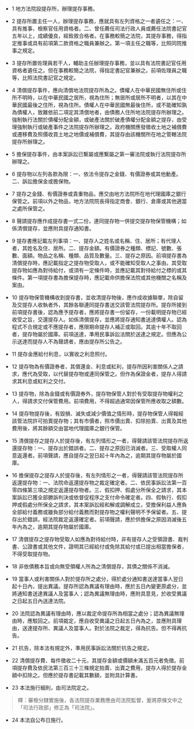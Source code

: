 * 1 地方法院設提存所，辦理提存事務。

* 2 提存所置主任一人，辦理提存事務，應就具有左列資格之一者遴任之：一、具有推事、檢察官任用資格者。二、曾任薦任司法行政人員或薦任法院書記官五年以上，成績優良，經銓敘合格者。在事務較簡之法院，其提存事務，得指定推事或具有前項第二款資格之職員兼辦之。第一項主任之職等，比照同院推事之規定。

* 3 提存所置佐理員若干人，輔助主任辦理提存事務，並以具有法院書記官任用資格者遴任之。但在事務較簡之法院，得指定書記官兼辦之。前項佐理員之職等，比照法院書記官之規定。

* 4 清償提存事件，應向清償地法院提存所為之。債權人在中華民國無住所或住所不明時，以在中華民國之居所，視為住所；無居所或居所不明者，以其在中華民國最後之住所，視為住所。債權人在中華民國無最後住所，或不能確知孰為債權人，致難依前二項定其清償地者，由債務人住所地法院提存所辦理之。強制執行法關於債權分配金額，或破產法關於破產債權分配金額之提存，由受理強制執行或破產事件之法院提存所辦理之。政府機關應發徵收土地之補償費或遷移費及照價收買土地之地價或補償費，其提存由該機關所在地之管轄法院提存所辦理之。

* 5 擔保提存事件，由本案訴訟已繫屬或應繫屬之第一審法院或執行法院提存所辦理之。

* 6 提存物以左列各款為限：一、依法令提存之金錢、有價證券或其他動產。二、訴訟擔保金或擔保物。

* 7 提存之金錢、有價證券或貴重物品，應交由地方法院所在地代理國庫之銀行保管之。前項以外之物品，地方法院院長得指定商會、銀行、倉庫或其他適當之處所保管之。

* 8 聲請提存應作成提存書一式二份，連同提存物一併提交提存物保管機構；如係清償提存，並應附具提存通知書。

* 9 提存書應記載左列事項：一、提存人之姓名或名稱、住、居所；有代理人者，其姓名及住、居所。二、提存金額。有價證券之種類、標記、號數、張數、面額。物品之名稱、種類、品質及數量。三、提存之原因。前項提存書為清償提存時，應記載指定之提存物受取人，或不能確知受取人之事由。其受取提存物如應為對待給付，或須有一定條件時，並應記載其對待給付之標的或其條件。第一項提存書為擔保提存時，應記載命供擔保法院或其他機關之名稱及案由。

* 10 提存物保管機構收到提存書，並收清提存物後，應作成收據聯單，除自留及交提存人收執者外，其餘各聯連同提存書送交該管法院提存所。提存所接到前項提存書後，認為應予提存者，應將提存書一份留存，一份載明提存物已經收受之旨，交還提存人。如係清償提存，並應將提存通知書送達債權人。認為程式不合規定或不應提存者，應限期命提存人補正或取回。其逾十年不取回者，提存物屬於國庫。前項送達，準用民事訴訟法關於送達之規定。但應為公示送達而提存人不為聲請者，應由提存所公告之。

* 11 提存金應給付利息，以實收之利息照付。

* 12 提存物為有價證券者，其償還金、利息或紅利，提存所因利害關係人之請求，應代為受取，以代替提存物或連同保管之。但作為保證金者，提存人得請求其利息或紅利之交付。

* 13 提存物，除為金錢或有價證券外，提存物保管人對於有受取提存物權利之人，得請求交付保管費用。前項費用，不得超過通常因保管所應收取之額數。

* 14 提存物提存後，有毀損、滅失或減少價值之情形時，提存物保管人得報經該管法院許可拍賣提存物；其有市價者，照市價出賣、扣除拍賣、出賣及其他費用後，將其餘額交由當地代理國庫之銀行保管。

* 15 清償提存之提存人於提存後，有左列情形之一者，得聲請該管法院提存所返還提存物：一、提存出於錯誤者。二、提存之原因已消滅者。三、受取權人同意返還者。前項聲請，應自提存之翌日起十年內為之，逾期其提存物屬於國庫。

* 16 擔保提存之提存人於提存後，有左列情形之一者，得聲請該管法院提存所返還提存物：一、法院命返還提存物之裁定確定者。二、依民事訴訟法第一百零四條第三項之規定返還提存物者。三、假扣押、假處分所保全之請求，其本案訴訟已獲全部勝訴判決或依督促程序之支付命令確定者。四、假執行、假扣押或假處分所保全之請求，其本案訴訟經和解或調解成立，受擔保利益人應負全部給付義務或雖負部分給付義務而對提存物之權利聲明不予保留者。五、提存出於錯誤，經法院裁定返還確定者。前項聲請，應於供擔保之原因消滅後五年內為之，逾期其提存物屬於國庫。

* 17 清償提存之提存物受取人如應為對待給付時，非有提存人之受領證書、裁判書、公證書或其他文件，證明其已經給付或免除其給付或已提出相當擔保者，不得受取提存物。

* 18 非依債務本旨或向無受領權人所為之清償提存，其債之關係不消滅。

* 19 當事人或利害關係人對於提存所之處分，得於處分通知書送達當事人翌日起十日內，提出異議。提存所認為異議有理由時，應於五日內變更原處分，並將通知書送達異議人及當事人；認為異議無理由時，應附具意見，於收受異議之日起五日內送達法院。

* 20 法院認為異議有理由時，應以裁定命提存所為相當之處分；認為異議無理由時，應駁回之。前項裁定，應自收受異議之日起五日內為之，並應附具理由，送達提存所、異議人及當事人。對於法院之裁定，得為抗告。但不得再抗告。

* 21 抗告，除本法有規定外，準用民事訴訟法關於抗告之規定。

* 22 清償提存費、每件徵收二十元，其提存金額或價額未滿五百元者免徵。前項提存費及依民法第三百三十三條規定拍賣、出賣之費用，提存人得於提存金額中扣除之。但應於提存書記載其數額，並附具計算書。

* 23 本法施行細則，由司法院定之。

> 釋：審檢分隸實施後，各法院提存業務應由司法院監督，爰將原條文中之「司法行政部」修正為「司法院」。

* 24 本法自公布日施行。

